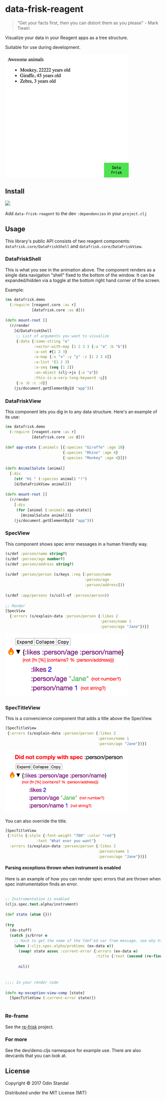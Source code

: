 # data-frisk-reagent

> "Get your facts first, then you can distort them as you please" - Mark Twain

Visualize your data in your Reagent apps as a tree structure.

Suitable for use during development.

<img src="datafrisk-shell.gif" style="max-width: 400px;">

## Install

![](https://clojars.org/data-frisk-reagent/latest-version.svg)

Add `data-frisk-reagent` to the dev `:dependencies` in your `project.clj`

## Usage

This library's public API consists of two reagent components: `datafrisk.core/DataFriskShell` and `datafrisk.core/DataFriskView`.


### DataFriskShell

This is what you see in the animation above. The component renders as a single data navigation "shell" fixed to the bottom of the window. 
It can be expanded/hidden via a toggle at the bottom right hand corner of the screen. 

Example:

```clojure
(ns datafrisk.demo
  (:require [reagent.core :as r]
            [datafrisk.core :as d]))

(defn mount-root []
  (r/render
    [d/DataFriskShell
     ;; List of arguments you want to visualize
     {:data {:some-string "a"
             :vector-with-map [1 2 3 3 {:a "a" :b "b"}]
             :a-set #{1 2 3}
             :a-map {:x "x" :y "y" :z [1 2 3 4]}
             :a-list '(1 2 3)
             :a-seq (seq [1 2])
             :an-object (clj->js {:a "a"})
             :this-is-a-very-long-keyword :g}}
     {:a :b :c :d}]
    (js/document.getElementById "app")))
```

### DataFriskView

This component lets you dig in to any data structure. Here's an example of its use:


```clojure
(ns datafrisk.demo
  (:require [reagent.core :as r]
            [datafrisk.core :as d]))

(def app-state {:animals [{:species "Giraffe" :age 10} 
                          {:species "Rhino" :age 4} 
                          {:species "Monkey" :age 4}]})

(defn AnimalSalute [animal]
  [:div 
    (str "Hi " (:species animal) "!")
    [d/DataFriskView animal]])

(defn mount-root []
  (r/render
    [:div
     (for [animal (:animals app-state)]
       [AnimalSalute animal])]
    (js/document.getElementById "app")))
```

### SpecView
This component shows spec error messages in a human friendly way.

```clojure
(s/def :person/name string?)
(s/def :person/age number?)
(s/def :person/address string?)

(s/def :person/person (s/keys :req [:person/name
                                    :person/age
                                    :person/address]))

(s/def :app/persons (s/coll-of :person/person))

;; Render
[SpecView
  {:errors (s/explain-data :person/person {:likes 2
                                           :person/name 1
                                           :person/age "Jane"})}]
```

<img src="specview.png" style="max-width: 400px;">

### SpecTitleView

This is a convencience component that adds a title above the SpecView.

```clojure
[SpecTitleView
 {:errors (s/explain-data :person/person {:likes 2
                                          :person/name 1
                                          :person/age "Jane"})}]
```

<img src="spectitleview.png" style="max-width: 400px;">

You can also override the title. 

```clojure
[SpecTitleView
 {:title {:style {:font-weight "700" :color "red"}
              :text "What ever you want"}
  :errors (s/explain-data :person/person {:likes 2
                                          :person/name 1
                                          :person/age "Jane"})}]

```

#### Parsing exceptions thrown when instrument is enabled

Here is an example of how you can render spec errors that are 
thrown when spec instrumentation finds an error.

```clojure

;; Instrumentation is enabled
(cljs.spec.test.alpha/instrument)

(def state (atom {}))

(try
  (do-stuff)
  (catch js/Error e
    ;; Hack to get the name of the fdef'ed var from message, see why https://dev.clojure.org/jira/browse/CLJ-2166
    (when (:cljs.spec.alpha/problems (ex-data e))
      (swap! state assoc :current-error {:errors (ex-data e)
                                         :title {:text (second (re-find #"Call\sto\s#'(.*)\sdid"
                                                                        (aget e "message")))}}))
      nil))
      
      
;;;; In your render code

(defn my-exception-view-comp [state]
  [SpecTitleView (:current-error state)]) 
 
```

### Re-frame

See the [re-frisk](https://github.com/flexsurfer/re-frisk) project.

### For more

See the dev/demo.cljs namespace for example use. There are also devcards that you can look at.

## License

Copyright © 2017 Odin Standal

Distributed under the MIT License (MIT)